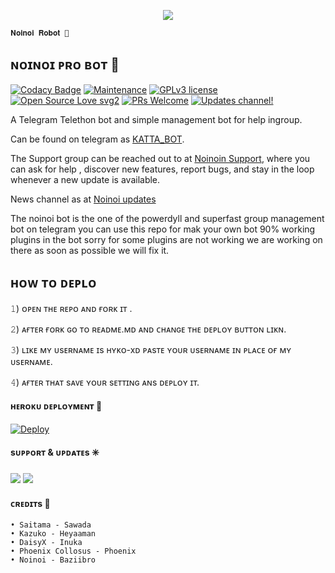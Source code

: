 <p align="center"><a href="https://t.me/NOINOI_BOT"><img src="https://telegra.ph/file/d22126b9843a46dd05aa0.jpg"></a></p>

    𝐍𝐨𝐢𝐧𝐨𝐢 𝐑𝐨𝐛𝐨𝐭 🤖

</p>

## ɴᴏɪɴᴏɪ ᴘʀᴏ ʙᴏᴛ 🤖

[![Codacy Badge](https://api.codacy.com/project/badge/Grade/6141417ceaf84545bab6bd671503df51)](https://app.codacy.com/gh/HYKO-xd/NoinoiRobot?utm_source=github.com&utm_medium=referral&utm_content=HYKO-XD/NoinoiRobot&utm_campaign=Badge_Grade_Settings)  [![Maintenance](https://img.shields.io/badge/Maintained%3F-yes-green.svg)](https://github.com/HYKO-XD/NOINOIROBOT/graphs/commit-activity) [![GPLv3 license](https://img.shields.io/badge/License-GPLv3-blue.svg)](https://perso.crans.org/besson/LICENSE.html) [![Open Source Love svg2](https://badges.frapsoft.com/os/v2/open-source.svg?v=103)](https://github.com/ellerbrock/open-source-badges/) [![PRs Welcome](https://img.shields.io/badge/PRs-welcome-brightgreen.svg?style=flat-square)](https://makeapullrequest.com) [![Updates channel!](https://img.shields.io/badge/Join%20Channel-!-red)](https://t.me/BAZIGARXD)

A Telegram Telethon bot and simple management bot for help ingroup.

Can be found on telegram as [KATTA_BOT](https://t.me/KATTA_BOT).

The Support group can be reached out to at [Noinoin Support](https://t.me/CFC_BOT_SUPPORT), where you can ask for help , discover new features, report bugs, and stay in the loop whenever a new update is available. 

News channel as at [Noinoi updates](https://t.me/BAZIGARXD)

The noinoi bot is the one of the powerdyll and superfast group management bot on telegram you can use this repo for mak your own bot 90% working plugins in the bot sorry for some plugins are not working we are working on there as soon as possible we will fix it.

## ʜᴏᴡ ᴛᴏ ᴅᴇᴘʟᴏ


𝟷) ᴏᴘᴇɴ ᴛʜᴇ ʀᴇᴘᴏ ᴀɴᴅ ғᴏʀᴋ ɪᴛ . 


𝟸) ᴀғᴛᴇʀ ғᴏʀᴋ ɢᴏ ᴛᴏ ʀᴇᴀᴅᴍᴇ.ᴍᴅ ᴀɴᴅ ᴄʜᴀɴɢᴇ ᴛʜᴇ ᴅᴇᴘʟᴏʏ ʙᴜᴛᴛᴏɴ ʟɪᴋɴ. 


𝟹) ʟɪᴋᴇ ᴍʏ ᴜsᴇʀɴᴀᴍᴇ ɪs ʜʏᴋᴏ-xᴅ ᴘᴀsᴛᴇ ʏᴏᴜʀ ᴜsᴇʀɴᴀᴍᴇ ɪɴ ᴘʟᴀᴄᴇ ᴏғ ᴍʏ ᴜsᴇʀɴᴀᴍᴇ. 


𝟺) ᴀғᴛᴇʀ ᴛʜᴀᴛ sᴀᴠᴇ ʏᴏᴜʀ sᴇᴛᴛɪɴɢ ᴀɴs ᴅᴇᴘʟᴏʏ ɪᴛ. 



#### ʜᴇʀᴏᴋᴜ ᴅᴇᴘʟᴏʏᴍᴇɴᴛ 💜

[![Deploy](https://www.herokucdn.com/deploy/button.svg)](https://heroku.com/deploy?template=https://github.com/hyko-xd/NoinoiRobot)


#### sᴜᴘᴘᴏʀᴛ & ᴜᴘᴅᴀᴛᴇs ✳️

<a href="https://t.me/CFC_BOT_SUPPORT"><img src="https://img.shields.io/badge/Join-Group%20Support-blue.svg?style=for-the-badge&logo=Telegram"></a> <a href="https://t.me/BAZIGARXD"><img src="https://img.shields.io/badge/Join-Updates%20Channel-blue.svg?style=for-the-badge&logo=Telegram"></a>

#### ᴄʀᴇᴅɪᴛs 📍
```
• Saitama - Sawada
• Kazuko - Heyaaman
• DaisyX - Inuka
• Phoenix Collosus - Phoenix
• Noinoi - Baziibro
```
